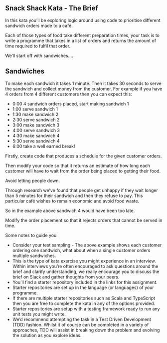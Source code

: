 ## Snack Shack Kata - The Brief


In this kata you’ll be exploring logic around using code to prioritise different sandwich orders made to a café.

Each of those types of food take different preparation times, your task is to write a programme that takes in a list of orders and returns the
amount of time required to fulfil that order.

We’ll start off with sandwiches....
## Sandwiches

To make each sandwich it takes 1 minute. Then it takes 30 seconds to serve the sandwich and collect money from the customer. For example if
you have 4 orders from 4 different customers then you can expect this:

* 0:00 4 sandwich orders placed, start making sandwich 1
* 1:00 serve sandwich 1
* 1:30 make sandwich 2
* 2:30 serve sandwich 2
* 3:00 make sandwich 3
* 4:00 serve sandwich 3
* 4:30 make sandwich 4
* 5:30 serve sandwich 4
* 6:00 take a well earned break!


Firstly, create code that produces a schedule for the given customer orders.

Then modify your code so that it returns an estimate of how long each customer will have to wait from the order being placed to getting their food.

Avoid letting people down.

Through research we’ve found that people get unhappy if they wait longer than 5 minutes for their sandwich and then they refuse to pay. This
particular café wishes to remain economic and avoid food waste.

So in the example above sandwich 4 would have been too late.

Modify the order placement so that it rejects orders that cannot be served in time.


Some notes to guide you

* Consider your test sampling - The above example shows each customer ordering one sandwich, what about when a single customer
orders multiple sandwiches.
* This is the type of kata exercise you might experience in an interview. Within interviews you’re often encouraged to ask questions around
the brief and clarify understanding, we really encourage you to discuss the brief on Slack and gather thoughts from your peers.
* You’ll find a starter repository included in the links for this assignment.
* Starter repositories are set up in the language (or languages) of your programme.
* If there are multiple starter repositories such as Scala and TypeScript then you are free to complete the kata in any of the options
provided.
* Starter repositories are setup with a testing framework ready to run any unit tests you might write.
* We’d recommend attempting the task in a Test Driven Development (TDD) fashion. Whilst it of course can be completed in a variety of
approaches, TDD will assist in breaking down the problem and evolving the solution as you explore ideas.
